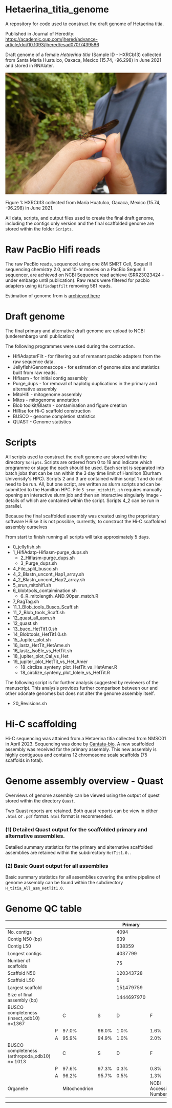 # Hetaerina_titia_genome
A repository for code used to construct the draft genome of Hetaerina titia.

Published in Journal of Heredity: https://academic.oup.com/jhered/advance-article/doi/10.1093/jhered/esad070/7439586

Draft genome of a female *Hetaerina titia* (Sample ID - HXRCb13) collected from Santa María Huatulco, Oaxaca, Mexico (15.74, -96.298) in June 2021 and stored in RNAlater. 

![P1010242_HiFi_Female_HXRCb13](https://github.com/ChristophePatterson/Hetaerina_titia_genome/blob/main/docs/P1010242_HiFi_Female_HXRCb13.jpeg)

Figure 1: HXRCb13 collected from María Huatulco, Oaxaca, Mexico (15.74, -96.298) in June 2021.

All data, scripts, and output files used to create the final draft genome, including the contigs only version and the final scaffolded genome are stored within the folder `Scripts`. 

# Raw PacBio Hifi reads
The raw PacBio reads, sequenced using one 8M SMRT Cell, Sequel II sequencing chemistry 2.0, and 10-hr movies on a PacBio Sequel II sequencer, are achieved on NCBI Sequence read achieve (SRR23023424 - under embargo until publication). Raw reads were filtered for pacbio adapters using `Hifiadaptfilt` removing 581 reads.

Estimation of genome from is [archieved here](http://genomescope.org/analysis.php?code=f6FBTv63MLxk5BCyfcep)

# Draft genome

The final primary and alternative draft genome are upload to NCBI (underembargo until publication)

The following programmes were used during the contruction.

- HifiAdapterFilt - for filtering out of remanant pacbio adapters from the raw sequence data.
- Jellyfish/Genomescope - for estimation of genome size and statistics built from raw reads.
- Hifiasm - for initial contig assembly
- Purge_dups - for removal of haplotig duplications in the primary and alternative assembly
- MitoHifi - mitogenome assembly
- Mitos - mitogenome annotation
- Blob toolkit/Blastn - contamination and figure creation
- HiRise for Hi-C scaffold construction
- BUSCO - genome completion statistics
- QUAST - Genome statistics

# Scripts

All scripts used to construct the draft genome are stored within the directory `Scripts`. Scripts are ordered from 0 to 19 and indicate which programme or stage the each should be used. Each script is separated into batch jobs that can be ran within the 3 day time limit of Hamilton (Durham Univerisity's HPC). Scripts 2 and 3 are contained within script 1 and do not need to be run. All, but one script, are written as slurm scripts and can be submitted to the Hamilton HPC. File `5_srun_mitohifi.sh` requires manually opening an interactive slurm job and then an interactive singularly image -  details of which are contained within the script. Scripts 4_2 can be run in parallel. 

Because the final scaffolded assembly was created using the proprietary software HiRise it is not possible, currently, to construct the Hi-C scaffolded assembly ourselves

From start to finish running all scripts will take approximately 5 days.

- 0_jellyfish.sh
- 1_HifiAdatp-Hifiasm-purge_dups.sh
	- 2_Hifiasm-purge_dups.sh
	- 3_Purge_dups.sh
- 4_File_split_busco.sh
- 4_2_Blastn_uncont_Hap1_array.sh
- 4_2_Blastn_uncont_Hap2_array.sh
- 5_srun_mitohifi.sh
- 6_blobtools_contaimination.sh
	- 6_R_mitolength_AND_90per_match.R
- 7_RagTag.sh
- 11_1_Blob_tools_Busco_Scaff.sh
- 11_2_Blob_tools_Scaff.sh
- 12_quast_all_asm.sh
- 12_quast.sh
- 13_buco_HetTit1.0.sh
- 14_Blobtools_HetTit1.0.sh
- 15_Jupiter_plot.sh
- 16_lastz_HetTit_HetAme.sh
- 16_lastz_IsoEle_vs_HetTit.sh
- 18_jupiter_plot_Cal_vs_Het
- 19_jupiter_plot_HetTit_vs_Het_Amer
	- 18_circlize_synteny_plot_HetTit_vs_HetAmer.R
	- 18_circlize_synteny_plot_Iolele_vs_HetTit.R

The following script is for further analysis suggested by reviewers of the manuscript. This analysis provides further comparison between our and other odonate genomes but does not alter the genome assembly itself.

- 20_Revisions.sh


# Hi-C scaffolding

Hi-C sequencing was attained from a Hetaerina titia collected from NMSC01 in April 2023. Sequencing was done by [Cantata-bio](https://cantatabio.com/). A new scaffolded assembly was received for the primary assembly. This new assembly is highly contiguous and contains 12 chromosome scale scaffolds (75 scaffolds in total).

# Genome assembly overview - Quast

Overviews of genome assembly can be viewed using the output of quest stored within the directory `Quast`.

Two Quast reports are retained. Both quast reports can be view in either `.html` or `.pdf` format. `html` format is recommended.

### (1) Detailed Quast output for the scaffolded primary and alternative assemblies.

Detailed summary statistics for the primary and alternative scaffolded assemblies are retained within the subdirectory `HetTit1.0.`.

### (2) Basic Quast output for all assemblies
Basic summary statistics for all assemblies covering the entire pipeline of genome assembly can be found within the subdirectory `H_titia_All_asm_HetTit1.0`. 

# Genome QC table

|                                               |   |               |       | Primary    |                       | Alternate  |
|-----------------------------------------------|---|---------------|-------|------------|-----------------------|------------|
| No. contigs                                   |   |               |       | 4094       |                       | 4054       |
| Contig N50 (bp)                               |   |               |       | 639        |                       | 664        |
| Contig L50                                    |   |               |       | 638359     |                       | 631942     |
| Longest contigs                               |   |               |       | 4037799    |                       | 3160621    |
| Number of scaffolds                           |   |               |       | 75         |                       | NA         |
| Scaffold N50                                  |   |               |       | 120343728  |                       | NA         |
| Scaffold L50                                  |   |               |       | 6          |                       | NA         |
| Largest scaffold                              |   |               |       | 151479759  |                       | NA         |
| Size of final assembly (bp)                   |   |               |       | 1444697970 |                       | 1429703052 |
| BUSCO completeness (insect_odb10) n=1367      |   | C             | S     | D          | F                     | M          |
|                                               | P | 97.0%         | 96.0% | 1.0%       | 1.6%                  | 1.4%       |
|                                               | A | 95.9%         | 94.9% | 1.0%       | 2.0%                  | 2.1%       |
| BUSCO completeness (arthropoda_odb10) n= 1013 |   | C             | S     | D          | F                     | M          |
|                                               | P | 97.6%         | 97.3% | 0.3%       | 0.8%                  | 1.6%       |
|                                               | A | 96.2%         | 95.7% | 0.5%       | 1.3%                  | 2.5%       |
| Organelle                                     |   | Mitochondrion |       |            | NCBI Accession Number | OQ363879   |


---




